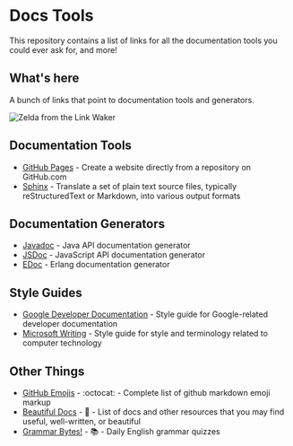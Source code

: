 # Docs Tools
This repository contains a list of links for all the documentation tools you could ever ask for, and more!

## What's here
A bunch of links that point to documentation tools and generators.

![Zelda from the Link Waker](https://c.tenor.com/xcwB_jp7loUAAAAC/link-zelda.gif)

## Documentation Tools
* [GitHub Pages](https://pages.github.com/) - Create a website directly from a repository on GitHub.com
* [Sphinx](https://www.sphinx-doc.org/) - Translate a set of plain text source files, typically reStructuredText or Markdown, into various output formats

## Documentation Generators
* [Javadoc](https://www.oracle.com/java/technologies/javase/javadoc-tool.html) - Java API documentation generator
* [JSDoc](https://jsdoc.app/) - JavaScript API documentation generator
* [EDoc](https://www.erlang.org/doc/apps/edoc/chapter.html) - Erlang documentation generator

## Style Guides
* [Google Developer Documentation](https://developers.google.com/style) - Style guide for Google-related developer documentation 
* [Microsoft Writing](https://learn.microsoft.com/en-us/style-guide/welcome/) - Style guide for style and terminology related to computer technology

## Other Things
* [GitHub Emojis](https://gist.github.com/rxaviers/7360908) - :octocat: - Complete list of github markdown emoji markup
* [Beautiful Docs](https://github.com/matheusfelipeog/beautiful-docs) - 📝 - List of docs and other resources that you may find useful, well-written, or beautiful
* [Grammar Bytes!](https://twitter.com/grammarbytes) - :books: - Daily English grammar quizzes

